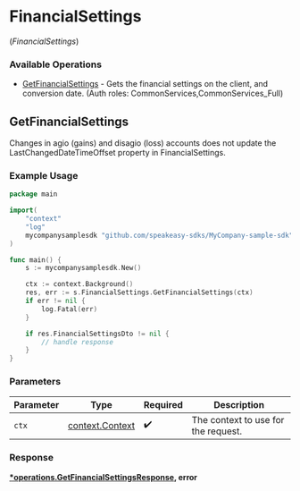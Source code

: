 # FinancialSettings
(*FinancialSettings*)

### Available Operations

* [GetFinancialSettings](#getfinancialsettings) - Gets the financial settings on the client, and conversion date. (Auth roles: CommonServices,CommonServices_Full)

## GetFinancialSettings

Changes in agio (gains) and disagio (loss) accounts does not update the LastChangedDateTimeOffset property in FinancialSettings.

### Example Usage

```go
package main

import(
	"context"
	"log"
	mycompanysamplesdk "github.com/speakeasy-sdks/MyCompany-sample-sdk"
)

func main() {
    s := mycompanysamplesdk.New()

    ctx := context.Background()
    res, err := s.FinancialSettings.GetFinancialSettings(ctx)
    if err != nil {
        log.Fatal(err)
    }

    if res.FinancialSettingsDto != nil {
        // handle response
    }
}
```

### Parameters

| Parameter                                             | Type                                                  | Required                                              | Description                                           |
| ----------------------------------------------------- | ----------------------------------------------------- | ----------------------------------------------------- | ----------------------------------------------------- |
| `ctx`                                                 | [context.Context](https://pkg.go.dev/context#Context) | :heavy_check_mark:                                    | The context to use for the request.                   |


### Response

**[*operations.GetFinancialSettingsResponse](../../models/operations/getfinancialsettingsresponse.md), error**

